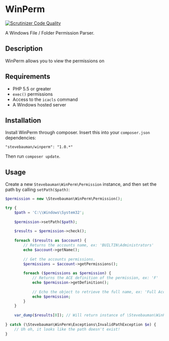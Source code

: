 # WinPerm
[![Scrutinizer Code Quality](https://img.shields.io/scrutinizer/g/stevebauman/winperm/master.svg?style=flat-square)](https://scrutinizer-ci.com/g/stevebauman/winperm/?branch=master)

A Windows File / Folder Permission Parser.

## Description

WinPerm allows you to view the permissions on 

## Requirements

- PHP 5.5 or greater
- `exec()` permissions
- Access to the `icacls` command
- A Windows hosted server

## Installation

Install WinPerm through composer. Insert this into your `composer.json` dependencies:

    "stevebauman/winperm": "1.0.*"

Then run `composer update`.

## Usage

Create a new `Stevebauman\WinPerm\Permission` instance, and then set the path by calling `setPath($path)`:

```php
$permission = new \Stevebauman\WinPerm\Permission();

try {
    $path = 'C:\\Windows\System32';
    
    $permission->setPath($path);
    
    $results = $permission->check();
    
    foreach ($results as $account) {
        // Returns the accounts name, ex: 'BUILTIN\Administrators'
        echo $account->getName();
        
        // Get the accounts permissions.
        $permissions = $account->getPermissions();
        
        foreach ($permissions as $permission) {
            // Returns the ACE definition of the permission, ex: 'F'
            echo $permission->getDefinition();
            
            // Echo the object to retrieve the full name, ex: 'Full Access'
            echo $permission;
        }
    }
    
    var_dump($results[0]); // Will return instance of \Stevebauman\WinPerm\Account
    
} catch (\Stevebauman\WinPerm\Exceptions\InvalidPathException $e) {
    // Uh oh, it looks like the path doesn't exist!
}
```
